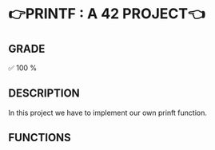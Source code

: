 # 👉PRINTF : A 42 PROJECT👈

## GRADE
✅ 100 %

## DESCRIPTION
In this project we have to implement our own prinft function. 
## FUNCTIONS
